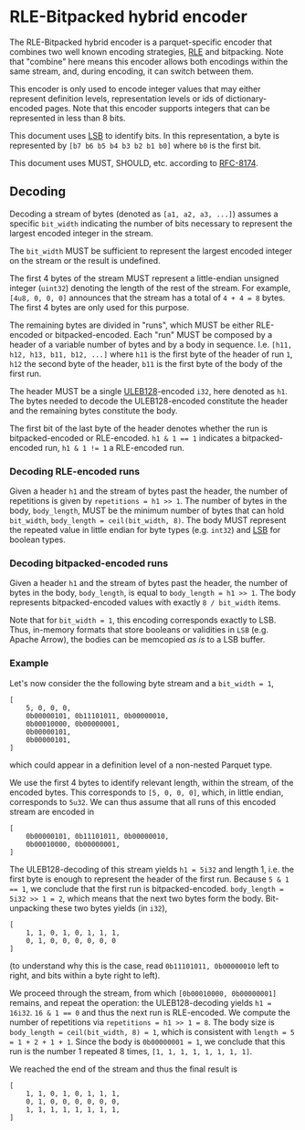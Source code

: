 # RLE-Bitpacked hybrid encoder

The RLE-Bitpacked hybrid encoder is a parquet-specific encoder that combines
two well known encoding strategies, [RLE](https://en.wikipedia.org/wiki/Run-length_encoding)
and bitpacking. Note that "combine" here means this encoder allows both encodings
within the same stream, and, during encoding, it can switch between them.

This encoder is only used to encode integer values that may either represent definition levels,
representation levels or ids of dictionary-encoded pages. Note that this encoder
supports integers that can be represented in less than 8 bits.

This document uses [LSB](https://en.wikipedia.org/wiki/Bit_numbering#Least_significant_bit)
to identify bits. In this representation, a byte is represented
by `[b7 b6 b5 b4 b3 b2 b1 b0]` where `b0` is the first bit.

This document uses MUST, SHOULD, etc. according to [RFC-8174](https://tools.ietf.org/html/rfc8174).

## Decoding

Decoding a stream of bytes (denoted as `[a1, a2, a3, ...]`) assumes a specific `bit_width`
indicating the number of bits necessary to represent the largest encoded integer in the stream.

The `bit_width` MUST be sufficient to represent the largest encoded integer on the
stream or the result is undefined.

The first 4 bytes of the stream MUST represent a little-endian unsigned integer (`uint32`)
denoting the length of the rest of the stream. For example, `[4u8, 0, 0, 0]` announces
that the stream has a total of `4 + 4 = 8` bytes. The first 4 bytes are only used for this purpose.

The remaining bytes are divided in "runs", which MUST be either RLE-encoded or bitpacked-encoded.
Each "run" MUST be composed by a header of a variable number of bytes and by a body in sequence.
I.e. `[h11, h12, h13, b11, b12, ...]` where `h11` is the first byte of the header
of run `1`, `h12` the second byte of the header, `b11` is the first byte of the body of the first run.

The header MUST be a single [ULEB128](https://en.wikipedia.org/wiki/LEB128#Unsigned_LEB128)-encoded `i32`,
here denoted as `h1`. The bytes needed to decode the ULEB128-encoded constitute the header
and the remaining bytes constitute the body.

The first bit of the last byte of the header denotes whether the run is bitpacked-encoded
or RLE-encoded. `h1 & 1 == 1` indicates a bitpacked-encoded run, `h1 & 1 != 1` a RLE-encoded run.

### Decoding RLE-encoded runs

Given a header `h1` and the stream of bytes past the header, the number of repetitions
is given by `repetitions = h1 >> 1`. The number of bytes in the body, `body_length`,
MUST be the minimum number of bytes that can hold `bit_width`, `body_length = ceil(bit_width, 8)`.
The body MUST represent the repeated value in little endian for byte types (e.g. `int32`) and
[LSB](https://en.wikipedia.org/wiki/Bit_numbering#Least_significant_bit) for boolean types.

### Decoding bitpacked-encoded runs

Given a header `h1` and the stream of bytes past the header, the number of bytes
in the body, `body_length`, is equal to `body_length = h1 >> 1`.
The body represents bitpacked-encoded values with exactly `8 / bit_width` items.

Note that for `bit_width = 1`, this encoding corresponds exactly to LSB.
Thus, in-memory formats that store booleans or validities in `LSB` (e.g. Apache Arrow),
the bodies can be memcopied _as is_ to a LSB buffer.

### Example

Let's now consider the the following byte stream and a `bit_width = 1`,

```
[
    5, 0, 0, 0,
    0b00000101, 0b11101011, 0b00000010,
    0b00010000, 0b00000001,
    0b00000101,
    0b00000101,
]
```

which could appear in a definition level of a non-nested Parquet type.

We use the first 4 bytes to identify relevant length, within the stream,
of the encoded bytes. This corresponds to `[5, 0, 0, 0]`, which, in little
endian, corresponds to `5u32`. We can thus assume that all runs of this encoded
stream are encoded in 

```
[
    0b00000101, 0b11101011, 0b00000010,
    0b00010000, 0b00000001,
]
```

The ULEB128-decoding of this stream yields `h1 = 5i32` and length 1, i.e. the
first byte is enough to represent the header of the first run. Because `5 & 1 == 1`,
we conclude that the first run is bitpacked-encoded. `body_length = 5i32 >> 1 = 2`,
which means that the next two bytes form the body. Bit-unpacking these two
bytes yields (in `i32`), 

```
[
    1, 1, 0, 1, 0, 1, 1, 1, 
    0, 1, 0, 0, 0, 0, 0, 0
]
```

(to understand why this is the case, read `0b11101011, 0b00000010` left to right,
and bits within a byte right to left).

We proceed through the stream, from which `[0b00010000, 0b00000001]` remains,
and repeat the operation: the ULEB128-decoding yields `h1 = 16i32`. `16 & 1 == 0`
and thus the next run is RLE-encoded. We compute the number of repetitions
via `repetitions = h1 >> 1 = 8`. The body size is `body_length = ceil(bit_width, 8) = 1`,
which is consistent with `length = 5 = 1 + 2 + 1 + 1`. Since the body is
`0b00000001 = 1`, we conclude that this run is the number 1 repeated 8 times,
`[1, 1, 1, 1, 1, 1, 1, 1]`.

We reached the end of the stream and thus the final result is

```
[
    1, 1, 0, 1, 0, 1, 1, 1, 
    0, 1, 0, 0, 0, 0, 0, 0,
    1, 1, 1, 1, 1, 1, 1, 1,
]
```
